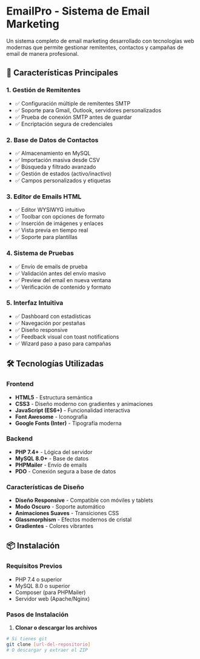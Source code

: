 # EmailPro - Sistema de Email Marketing

Un sistema completo de email marketing desarrollado con tecnologías web modernas que permite gestionar remitentes, contactos y campañas de email de manera profesional.

## 🚀 Características Principales

### 1. Gestión de Remitentes
- ✅ Configuración múltiple de remitentes SMTP
- ✅ Soporte para Gmail, Outlook, servidores personalizados
- ✅ Prueba de conexión SMTP antes de guardar
- ✅ Encriptación segura de credenciales

### 2. Base de Datos de Contactos
- ✅ Almacenamiento en MySQL
- ✅ Importación masiva desde CSV
- ✅ Búsqueda y filtrado avanzado
- ✅ Gestión de estados (activo/inactivo)
- ✅ Campos personalizados y etiquetas

### 3. Editor de Emails HTML
- ✅ Editor WYSIWYG intuitivo
- ✅ Toolbar con opciones de formato
- ✅ Inserción de imágenes y enlaces
- ✅ Vista previa en tiempo real
- ✅ Soporte para plantillas

### 4. Sistema de Pruebas
- ✅ Envío de emails de prueba
- ✅ Validación antes del envío masivo
- ✅ Preview del email en nueva ventana
- ✅ Verificación de contenido y formato

### 5. Interfaz Intuitiva
- ✅ Dashboard con estadísticas
- ✅ Navegación por pestañas
- ✅ Diseño responsive
- ✅ Feedback visual con toast notifications
- ✅ Wizard paso a paso para campañas

## 🛠️ Tecnologías Utilizadas

### Frontend
- **HTML5** - Estructura semántica
- **CSS3** - Diseño moderno con gradientes y animaciones
- **JavaScript (ES6+)** - Funcionalidad interactiva
- **Font Awesome** - Iconografía
- **Google Fonts (Inter)** - Tipografía moderna

### Backend
- **PHP 7.4+** - Lógica del servidor
- **MySQL 8.0+** - Base de datos
- **PHPMailer** - Envío de emails
- **PDO** - Conexión segura a base de datos

### Características de Diseño
- **Diseño Responsive** - Compatible con móviles y tablets
- **Modo Oscuro** - Soporte automático
- **Animaciones Suaves** - Transiciones CSS
- **Glassmorphism** - Efectos modernos de cristal
- **Gradientes** - Colores vibrantes

## 📦 Instalación

### Requisitos Previos
- PHP 7.4 o superior
- MySQL 8.0 o superior
- Composer (para PHPMailer)
- Servidor web (Apache/Nginx)

### Pasos de Instalación

1. **Clonar o descargar los archivos**
```bash
# Si tienes git
git clone [url-del-repositorio]
# O descargar y extraer el ZIP

